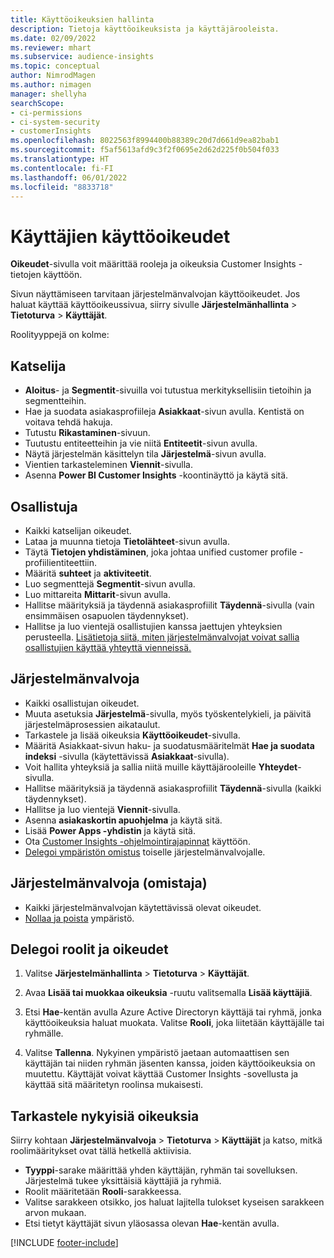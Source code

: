 ```yaml
---
title: Käyttöoikeuksien hallinta
description: Tietoja käyttöoikeuksista ja käyttäjärooleista.
ms.date: 02/09/2022
ms.reviewer: mhart
ms.subservice: audience-insights
ms.topic: conceptual
author: NimrodMagen
ms.author: nimagen
manager: shellyha
searchScope:
- ci-permissions
- ci-system-security
- customerInsights
ms.openlocfilehash: 8022563f8994400b88389c20d7d661d9ea82bab1
ms.sourcegitcommit: f5af5613afd9c3f2f0695e2d62d225f0b504f033
ms.translationtype: HT
ms.contentlocale: fi-FI
ms.lasthandoff: 06/01/2022
ms.locfileid: "8833718"
---
```

# <a name="user-permissions"></a>Käyttäjien käyttöoikeudet

**Oikeudet**-sivulla voit määrittää rooleja ja oikeuksia Customer Insights -tietojen käyttöön.

Sivun näyttämiseen tarvitaan järjestelmänvalvojan käyttöoikeudet. Jos haluat käyttää käyttöoikeussivua, siirry sivulle **Järjestelmänhallinta** > **Tietoturva** > **Käyttäjät**.

Roolityyppejä on kolme:

## <a name="viewer"></a>Katselija

- **Aloitus**- ja **Segmentit**-sivuilla voi tutustua merkityksellisiin tietoihin ja segmentteihin.
- Hae ja suodata asiakasprofiileja **Asiakkaat**-sivun avulla. Kentistä on voitava tehdä hakuja.
- Tutustu **Rikastaminen**-sivuun.
- Tuutustu entiteetteihin ja vie niitä **Entiteetit**-sivun avulla.
- Näytä järjestelmän käsittelyn tila **Järjestelmä**-sivun avulla.
- Vientien tarkasteleminen **Viennit**-sivulla.
- Asenna **Power BI Customer Insights** -koontinäyttö ja käytä sitä.

## <a name="contributor"></a>Osallistuja

- Kaikki katselijan oikeudet.
- Lataa ja muunna tietoja **Tietolähteet**-sivun avulla.
- Täytä **Tietojen yhdistäminen**, joka johtaa unified customer profile -profiilientiteettiin.
- Määritä **suhteet** ja **aktiviteetit**.
- Luo segmenttejä **Segmentit**-sivun avulla.
- Luo mittareita **Mittarit**-sivun avulla.
- Hallitse määrityksiä ja täydennä asiakasprofiilit **Täydennä**-sivulla (vain ensimmäisen osapuolen täydennykset).
- Hallitse ja luo vientejä osallistujien kanssa jaettujen yhteyksien perusteella. [Lisätietoja siitä, miten järjestelmänvalvojat voivat sallia osallistujien käyttää yhteyttä vienneissä.](connections.md#allow-contributors-to-use-a-connection-for-exports)

## <a name="admin"></a>Järjestelmänvalvoja

- Kaikki osallistujan oikeudet.
- Muuta asetuksia **Järjestelmä**-sivulla, myös työskentelykieli, ja päivitä järjestelmäprosessien aikataulut.
- Tarkastele ja lisää oikeuksia **Käyttöoikeudet**-sivulla.
- Määritä Asiakkaat-sivun haku- ja suodatusmääritelmät **Hae ja suodata indeksi** -sivulla (käytettävissä **Asiakkaat**-sivulla).
- Voit hallita yhteyksiä ja sallia niitä muille käyttäjärooleille **Yhteydet**-sivulla.
- Hallitse määrityksiä ja täydennä asiakasprofiilit **Täydennä**-sivulla (kaikki täydennykset).
- Hallitse ja luo vientejä **Viennit**-sivulla.
- Asenna **asiakaskortin apuohjelma** ja käytä sitä.
- Lisää **Power Apps -yhdistin** ja käytä sitä.
- Ota [Customer Insights -ohjelmointirajapinnat](apis.md) käyttöön.
- [Delegoi ympäristön omistus](manage-environments.md#change-the-owner-of-an-environment) toiselle järjestelmänvalvojalle.

## <a name="admin-owner"></a>Järjestelmänvalvoja (omistaja)

- Kaikki järjestelmänvalvojan käytettävissä olevat oikeudet.
- [Nollaa ja poista](manage-environments.md#reset-an-existing-environment-preview) ympäristö.

## <a name="assign-roles-and-permissions"></a>Delegoi roolit ja oikeudet

1. Valitse **Järjestelmänhallinta** > **Tietoturva** > **Käyttäjät**.

1. Avaa **Lisää tai muokkaa oikeuksia** -ruutu valitsemalla **Lisää käyttäjiä**.

1. Etsi **Hae**-kentän avulla Azure Active Directoryn käyttäjä tai ryhmä, jonka käyttöoikeuksia haluat muokata. Valitse **Rooli**, joka liitetään käyttäjälle tai ryhmälle.

1. Valitse **Tallenna**. Nykyinen ympäristö jaetaan automaattisen sen käyttäjän tai niiden ryhmän jäsenten kanssa, joiden käyttöoikeuksia on muutettu. Käyttäjät voivat käyttää Customer Insights -sovellusta ja käyttää sitä määritetyn roolinsa mukaisesti.

## <a name="view-current-permissions"></a>Tarkastele nykyisiä oikeuksia

Siirry kohtaan **Järjestelmänvalvoja** > **Tietoturva** > **Käyttäjät** ja katso, mitkä roolimääritykset ovat tällä hetkellä aktiivisia.

- **Tyyppi**-sarake määrittää yhden käyttäjän, ryhmän tai sovelluksen. Järjestelmä tukee yksittäisiä käyttäjiä ja ryhmiä.
- Roolit määritetään **Rooli**-sarakkeessa.
- Valitse sarakkeen otsikko, jos haluat lajitella tulokset kyseisen sarakkeen arvon mukaan.
- Etsi tietyt käyttäjät sivun yläosassa olevan **Hae**-kentän avulla.


[!INCLUDE [footer-include](includes/footer-banner.md)]
